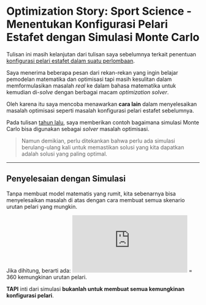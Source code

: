 Optimization Story: Sport Science - Menentukan Konfigurasi Pelari
Estafet dengan Simulasi Monte Carlo
================

Tulisan ini masih kelanjutan dari tulisan saya sebelumnya terkait
penentuan [konfigurasi pelari estafet dalam suatu
perlombaan](https://ikanx101.com/blog/bin-estafet/).

Saya menerima beberapa pesan dari rekan-rekan yang ingin belajar
pemodelan matematika dan optimisasi tapi masih kesulitan dalam
memformulasikan masalah *real* ke dalam bahasa matematika untuk kemudian
di-*solve* dengan berbagai macam *optimization solver*.

Oleh karena itu saya mencoba menawarkan **cara lain** dalam
menyelesaikan masalah optimisasi seperti masalah konfigurasi pelari
estafet sebelumnya.

Pada tulisan [tahun lalu](https://ikanx101.com/blog/linear-r/), saya
memberikan contoh bagaimana simulasi Monte Carlo bisa digunakan sebagai
*solver* masalah optimisasi.

> Namun demikian, perlu ditekankan bahwa perlu ada simulasi
> berulang-ulang kali untuk memastikan solusi yang kita dapatkan adalah
> solusi yang paling optimal.

-----

## Penyelesaian dengan Simulasi

Tanpa membuat model matematis yang rumit, kita sebenarnya bisa
menyelesaikan masalah di atas dengan cara membuat semua skenario urutan
pelari yang mungkin.

Jika dihitung, berarti ada: ![6 \\times 5 \\times 4
\\times 3](https://latex.codecogs.com/png.latex?6%20%5Ctimes%205%20%5Ctimes%204%20%5Ctimes%203
"6 \\times 5 \\times 4 \\times 3") = 360 kemungkinan urutan pelari.

**TAPI** inti dari simulasi **bukanlah untuk membuat semua kemungkinan
konfigurasi pelari**.
